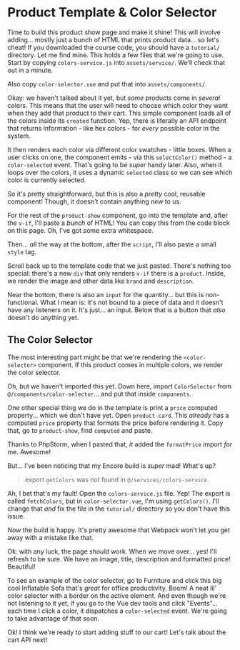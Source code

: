 # Product Template & Color Selector

Time to build this product show page and make it shine! This will involve adding...
mostly just a bunch of HTML that prints product data... so let's cheat!
If you downloaded the course code, you should have a `tutorial/` directory. Let me
find mine. This holds a few files that we're going to use. Start by copying
`colors-service.js` into `assets/service/`. We'll check that out in a minute.

Also copy `color-selector.vue` and put that into `assets/components/`.

Okay: we haven't talked about it yet, but *some* products come in *several* colors.
This means that the user will need to choose which color they want when they add
that product to their cart. This simple component loads all of the colors inside its
`created` function. Yep, there is literally an API endpoint that returns information -
like hex colors - for *every* possible color in the system.

It then renders each color via different color swatches - little boxes. When a user
clicks on one, the component emits - via this `selectColor()` method - a
`color-selected` event. That's going to be *super* handy later. Also, when it loops
over the colors, it uses a dynamic `selected` class so we can see which color is
currently selected.

So it's pretty straightforward, but this is also a *pretty* cool, reusable component!
Though, it doesn't contain anything *new* to us.

For the rest of the `product-show` component, go into the template and, after the
`v-if`, I'll paste a *bunch* of HTML! You can copy this from the code block on
this page. Oh, I've got some extra whitespace.

Then... *all* the way at the bottom, after the `script`, I'll also paste a small
`style` tag.

Scroll back up to the template code that we just pasted. There's nothing too
special: there's a new `div` that only renders `v-if` there is a `product`.
Inside, we render the image and other data like `brand` and `description`.

Near the bottom, there is also an `input` for the quantity... but this is
non-functional. What I mean is: it's not bound to a piece of data and it doesn't
have any listeners on it. It's just... an input. Below that is a button that *also*
doesn't do anything yet.

## The Color Selector

The most interesting part might be that we're rendering the `<color-selector>`
component. If this product comes in multiple colors, we render the color selector.

Oh, but we haven't imported this yet. Down here, import `ColorSelector` from
`@/components/color-selector`... and put that inside `components`.

One other special thing we do in the template is print a `price` computed property...
which we don't have yet. Open `product-card`. This *already* has a computed `price`
property that formats the price before rendering it. Copy that, go to
`product-show`, find `computed` and paste.

Thanks to PhpStorm, when I pasted that, *it* added the `formatPrice` import *for*
me. Awesome!

But... I've been noticing that my Encore build is *super* mad! What's up?

> export `getColors` was not found in `@/services/colors-service`.

Ah, I bet that's my fault! Open the `colors-service.js` file. Yep! The export is
called `fetchColors`, but in `color-selector.vue`, I'm using `getColors()`. I'll
change that *and* fix the file in the `tutorial/` directory so you don't have
this issue.

*Now* the build is happy. It's pretty awesome that Webpack won't let you get away
with a mistake like that.

Ok: with any luck, the page *should* work. When we move over... yes! I'll refresh
to be sure. We have an image, title, description and formatted price! Beautiful!

To see an example of the color selector, go to Furniture and click this big cool
Inflatable Sofa that's *great* for office productivity. Boom! A neat lil' color
selector with a border on the active element. And even though we're not listening
to it yet, if you go to the Vue dev tools and click "Events"... each time I click
a color, it dispatches a `color-selected` event. We're going to take advantage of
that soon.

Ok! I think we're ready to start adding stuff to our cart! Let's talk about the
cart API next!
